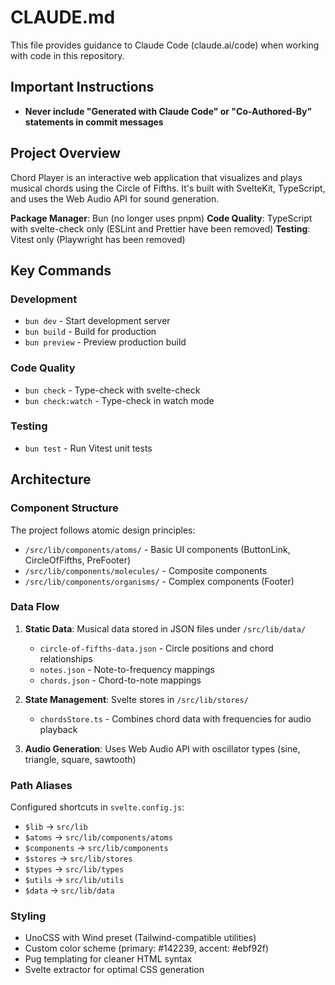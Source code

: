 # CLAUDE.md

This file provides guidance to Claude Code (claude.ai/code) when working with code in this repository.

## Important Instructions

- **Never include "Generated with Claude Code" or "Co-Authored-By" statements in commit messages**

## Project Overview

Chord Player is an interactive web application that visualizes and plays musical chords using the Circle of Fifths. It's built with SvelteKit, TypeScript, and uses the Web Audio API for sound generation.

**Package Manager**: Bun (no longer uses pnpm)
**Code Quality**: TypeScript with svelte-check only (ESLint and Prettier have been removed)
**Testing**: Vitest only (Playwright has been removed)

## Key Commands

### Development
- `bun dev` - Start development server
- `bun build` - Build for production
- `bun preview` - Preview production build

### Code Quality
- `bun check` - Type-check with svelte-check
- `bun check:watch` - Type-check in watch mode

### Testing
- `bun test` - Run Vitest unit tests

## Architecture

### Component Structure
The project follows atomic design principles:
- `/src/lib/components/atoms/` - Basic UI components (ButtonLink, CircleOfFifths, PreFooter)
- `/src/lib/components/molecules/` - Composite components
- `/src/lib/components/organisms/` - Complex components (Footer)

### Data Flow
1. **Static Data**: Musical data stored in JSON files under `/src/lib/data/`
   - `circle-of-fifths-data.json` - Circle positions and chord relationships
   - `notes.json` - Note-to-frequency mappings
   - `chords.json` - Chord-to-note mappings

2. **State Management**: Svelte stores in `/src/lib/stores/`
   - `chordsStore.ts` - Combines chord data with frequencies for audio playback

3. **Audio Generation**: Uses Web Audio API with oscillator types (sine, triangle, square, sawtooth)

### Path Aliases
Configured shortcuts in `svelte.config.js`:
- `$lib` → `src/lib`
- `$atoms` → `src/lib/components/atoms`
- `$components` → `src/lib/components`
- `$stores` → `src/lib/stores`
- `$types` → `src/lib/types`
- `$utils` → `src/lib/utils`
- `$data` → `src/lib/data`

### Styling
- UnoCSS with Wind preset (Tailwind-compatible utilities)
- Custom color scheme (primary: #142239, accent: #ebf92f)
- Pug templating for cleaner HTML syntax
- Svelte extractor for optimal CSS generation